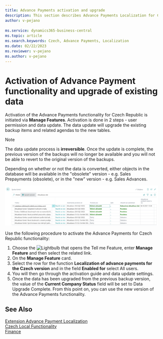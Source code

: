 ```yaml
---
title: Advance Payments activation and upgrade
description: This section describes Advance Payments Localization for Czech extension functionality.
author: v-pejano

ms.service: dynamics365-business-central
ms.topic: article
ms.search.keywords: Czech, Advance Payments, Localization
ms.date: 02/22/2023
ms.reviewer: v-pejano
ms.author: v-pejano
---
```


# Activation of Advance Payment functionality and upgrade of existing data  

Activation of the Advance Payments functionality for Czech Republic is initiated via **Manage Features**. Activation is done in 2 steps - user permission and data update. The data update will upgrade the existing backup items and related agendas to the new tables.

> [!NOTE]
> The data update process is **irreversible**. Once the update is complete, the previous version of the backups will no longer be available and you will not be able to revert to the original version of the backups.

Depending on whether or not the data is converted, either objects in the database will be available in the "obsolete" version - e.g. Sales Prepayments (obsolete), or in the "new" version - e.g. Sales Advances.

![Manage Feature](Media/AdvP-Activate.png "Manage Feature")

Use the following procedure to activate the Advance Payments for Czech Republic functionality:

1. Choose the ![Lightbulb that opens the Tell me Feature](../../media/ui-search/search_small.png "Tell me what you want to do"), enter **Manage Feature** and then select the related link.
2. On the **Manage Feature** card.
3. Select the row for the function **Localization of advance payments for the Czech version** and in the field **Enabled for** select All users.
4. You will then go through the activation guide and data update settings.
5. Once the data has been upgraded from the previous backup version, the value of the **Current Company Status** field will be set to Data Upgrade Complete. From this point on, you can use the new version of the Advance Payments functionality.

## See Also

[Extension Advance Payment Localization](ui-extensions-advance-payments-localization-cz.md)  
[Czech Local Functionality](czech-local-functionality.md)  
[Finance](../../finance.md)
